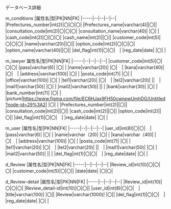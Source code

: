 データベース詳細<br>

m_conditions
|属性名|型|PK|NN|FK|
|-----|--|--|--|--|
|Prefectures_number|int(2)|〇|〇|〇|
|Prefectures_name|varchar(4)||〇||
|consultation_code|int(2)|〇|〇|〇|
|consultation_name|varchar(40)| |〇| |
|cash_code|int(2)|〇|〇|〇|
|cash_name|int(2)||〇||
|customer_code|int(5)|〇|〇|〇|
|name|varchar(20)||〇||
|option_code|int(2)|〇|〇|〇|
|option_name|varchar(40)||〇||
|del_flag|int(1)|〇|〇|　|
|reg_date|date| |〇| |


m_lawyer
属性名|型|PK|NN|FK|
|-----|--|--|--|--|
|customer_code|int(5)|〇|〇|〇|
|pass|varchar(6)| |〇| |
|name|varchar(20)| |〇|　|
|kana|varchar(40)| |〇|　|
|address|varchar(100)| |〇| |
|posta_code|int(7)| |〇| |
|office|varchar(100)| |〇| |
|tel1|varchar(20)| |〇|　|
|tel2|varchar(20)| ||　|
|mail1|varchar(50)| |〇| |
|mail2|varchar(50)| || |
|bank|varchar(30)| |〇| |
|bank_number|int(7)| |〇| |
|picture|https://www.figma.com/file/EC6HJax9FH50cwnpwUmhDG/Untitled?node-id=29%3A2| |〇| |
|Prefectures_number|int(2)||〇||
|consultation_code|int(2)||〇||
|cash_code|int(2)||〇||
|option_code|int(2)||〇||
|del_flag|int(1)|〇|〇|　|
|reg_date|date| |〇| |


m_user
|属性名|型|PK|NN|FK|
|-----|--|--|--|--|
|uer_id|int(8)|〇|〇|　|
|pass|varchar(6)| |〇| |
|name|varchar（20)| |〇| |
|kana|varchar（40)| |〇|　|
|address|varchar(100)| |〇| |
|posta_code|int(7)| |〇| |
|tel1|varchar(20)| |〇|　|
|tel2|varchar(20)| ||　|
|mail1|varchar(50)| |〇| |
|mail2|varchar(50)| || |
|del_flag|int(1)|〇|〇|　|
|reg_date|date| |〇| |



d_Review
|属性名|型|PK|NN|FK|
|-----|--|--|--|--|
|Review_id|int(10)|〇|〇|〇|
|customer_code|int(5)|〇|〇||
|date|date| |〇|〇|


d_Review-detail
|属性名|型|PK|NN|FK|
|-----|--|--|--|--|
|Review_id|int(10)|〇|〇|〇|
|Review_detail-id|int(10)|〇|〇||
|user_id|int(8)|〇|〇|　|
|title|varchar(100)| |〇||
|Review|varchar(1000)| |〇||
|del_flag|int(1)|〇|〇|　|
|reg_date|date| |〇| |
